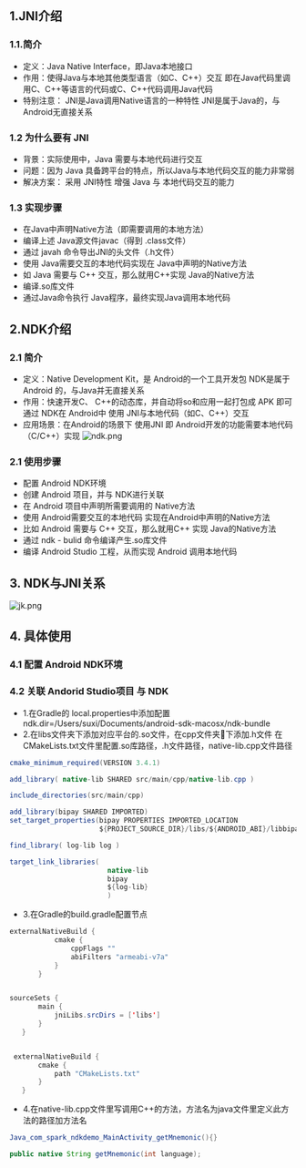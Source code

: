 ## 1.JNI介绍

### 1.1.简介

* 定义：Java Native Interface，即Java本地接口
* 作用：使得Java与本地其他类型语言（如C、C++）交互
即在Java代码里调用C、C++等语言的代码或C、C++代码调用Java代码
* 特别注意：
JNI是Java调用Native语言的一种特性
JNI是属于Java的，与Android无直接关系

### 1.2 为什么要有 JNI

* 背景：实际使用中，Java 需要与本地代码进行交互
* 问题：因为 Java 具备跨平台的特点，所以Java与本地代码交互的能力非常弱
* 解决方案： 采用 JNI特性 增强 Java 与 本地代码交互的能力

### 1.3 实现步骤

* 在Java中声明Native方法（即需要调用的本地方法）
* 编译上述 Java源文件javac（得到 .class文件）
* 通过 javah 命令导出JNI的头文件（.h文件）
* 使用 Java需要交互的本地代码实现在 Java中声明的Native方法
* 如 Java 需要与 C++ 交互，那么就用C++实现 Java的Native方法
* 编译.so库文件
* 通过Java命令执行 Java程序，最终实现Java调用本地代码

## 2.NDK介绍

### 2.1 简介

* 定义：Native Development Kit，是 Android的一个工具开发包 
NDK是属于 Android 的，与Java并无直接关系
* 作用：快速开发C、 C++的动态库，并自动将so和应用一起打包成 APK 
即可通过 NDK在 Android中 使用 JNI与本地代码（如C、C++）交互
* 应用场景：在Android的场景下 使用JNI
即 Android开发的功能需要本地代码（C/C++）实现
![ndk.png](http://upload-images.jianshu.io/upload_images/944365-f66342df568ef7aa.png?imageMogr2/auto-orient/strip%7CimageView2/2/w/1240)

### 2.1 使用步骤

* 配置 Android NDK环境
* 创建 Android 项目，并与 NDK进行关联
* 在 Android 项目中声明所需要调用的 Native方法
* 使用 Android需要交互的本地代码 实现在Android中声明的Native方法 
* 比如 Android 需要与 C++ 交互，那么就用C++ 实现 Java的Native方法
* 通过 ndk - bulid 命令编译产生.so库文件
* 编译 Android Studio 工程，从而实现 Android 调用本地代码

## 3. NDK与JNI关系

![jk.png](http://upload-images.jianshu.io/upload_images/944365-6607e9321d3cbddd.png?imageMogr2/auto-orient/strip%7CimageView2/2/w/1240)

## 4. 具体使用

### 4.1 配置 Android NDK环境

### 4.2 关联 Andorid Studio项目 与 NDK

* 1.在Gradle的 local.properties中添加配置
ndk.dir=/Users/suxi/Documents/android-sdk-macosx/ndk-bundle
* 2.在libs文件夹下添加对应平台的.so文件，在cpp文件夹下添加.h文件
在CMakeLists.txt文件里配置.so库路径，.h文件路径，native-lib.cpp文件路径
```java
cmake_minimum_required(VERSION 3.4.1)

add_library( native-lib SHARED src/main/cpp/native-lib.cpp )

include_directories(src/main/cpp)

add_library(bipay SHARED IMPORTED)
set_target_properties(bipay PROPERTIES IMPORTED_LOCATION
                      ${PROJECT_SOURCE_DIR}/libs/${ANDROID_ABI}/libbipay.so )

find_library( log-lib log )

target_link_libraries(
                        native-lib
                        bipay
                        ${log-lib}
                        )

```
* 3.在Gradle的build.gradle配置节点
 
 ```java
 externalNativeBuild {
            cmake {
                cppFlags ""
                abiFilters "armeabi-v7a"
            }
        }


sourceSets {
        main {
            jniLibs.srcDirs = ['libs']
        }
    }


  externalNativeBuild {
        cmake {
            path "CMakeLists.txt"
        }
    }  
 ```
* 4.在native-lib.cpp文件里写调用C++的方法，方法名为java文件里定义此方法的路径加方法名
```java
Java_com_spark_ndkdemo_MainActivity_getMnemonic(){}

public native String getMnemonic(int language);
```
